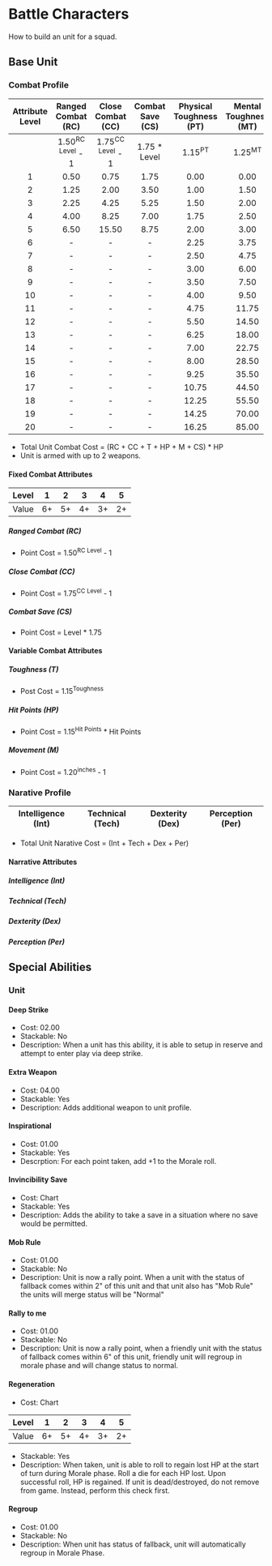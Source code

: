 # Battle Characters
How to build an unit for a squad.

## Base Unit
### Combat Profile
|Attribute Level| Ranged Combat (RC) | Close Combat (CC) | Combat Save (CS) | Physical Toughness (PT) | Mental Toughness (MT) |Hit Points (HP) | Movement (M) |
|:-:            |:-:                 |:-:                |:-:               |:-:                      |:-:|:-:              |:-:           |
|   | 1.50<sup>RC Level</sup> - 1 | 1.75<sup>CC Level</sup> - 1 | 1.75 * Level | 1.15<sup>PT</sup> | 1.25<sup>MT</sup> |1.15<sup>HP</sup> | 1.20<sup>inches</sup> - 1 |
|1  | 0.50 | 0.75  | 1.75 | 0.00  |0.00 | 0.00  | 0.25  |
|2  | 1.25 | 2.00  | 3.50 | 1.00  |1.50 | 1.00  | 0.50  |
|3  | 2.25 | 4.25  | 5.25 | 1.50  |2.00 | 1.50  | 0.75  |
|4  | 4.00 | 8.25  | 7.00 | 1.75  |2.50 | 1.75  | 1.00  |
|5  | 6.50 | 15.50 | 8.75 | 2.00  |3.00 | 2.00  | 1.50  |
|6  |-     |-      |-     | 2.25  |3.75 | 2.25  | 2.00  |
|7  |-     |-      |-     | 2.50  |4.75 | 2.50  | 2.50  |
|8  |-     |-      |-     | 3.00  |6.00 | 3.00  | 3.25  |
|9  |-     |-      |-     | 3.50  |7.50 | 3.50  | 4.00  |
|10 |-     |-      |-     | 4.00  |9.50 | 4.00  | 5.25  |
|11 |-     |-      |-     | 4.75  |11.75| 4.75  | 6.50  |
|12 |-     |-      |-     | 5.50  |14.50| 5.00  | 8.00  |
|13 |-     |-      |-     | 6.25  |18.00| 6.25  | 9.75  |
|14 |-     |-      |-     | 7.00  |22.75| 7.00  | 11.75 |
|15 |-     |-      |-     | 8.00  |28.50| 8.00  | 14.50 |
|16 |-     |-      |-     | 9.25  |35.50| 9.25  | 17.50 |
|17 |-     |-      |-     | 10.75 |44.50| 10.75 | 21.00 |
|18 |-     |-      |-     | 12.25 |55.50| 12.25 | 25.75 |
|19 |-     |-      |-     | 14.25 |70.00| 14.25 | 31.00 |
|20 |-     |-      |-     | 16.25 |85.00| 16.25 | 37.25 |

* Total Unit Combat Cost = (RC + CC + T + HP + M + CS) * HP
* Unit is armed with up to 2 weapons.

#### Fixed Combat Attributes
|Level | 1  | 2  | 3  | 4  | 5  |
|:-:   |:-: |:-: |:-: |:-: |:-: |
|Value | 6+ | 5+ | 4+ | 3+ | 2+ |

##### Ranged Combat (RC)
* Point Cost = 1.50<sup>RC Level</sup> - 1

##### Close Combat (CC)
* Point Cost = 1.75<sup>CC Level</sup> - 1

##### Combat Save (CS)
* Point Cost = Level * 1.75

#### Variable Combat Attributes
##### Toughness (T)
* Post Cost = 1.15<sup>Toughness</sup>

##### Hit Points (HP)
* Point Cost = 1.15<sup>Hit Points</sup> * Hit Points

##### Movement (M)
* Point Cost = 1.20<sup>inches</sup> - 1

### Narative Profile
| Intelligence (Int) | Technical (Tech) | Dexterity (Dex) | Perception (Per) |
|:-:                 |:-:               |:-:              |:-:               |
* Total Unit Narative Cost = (Int + Tech + Dex + Per)

#### Narrative Attributes
##### Intelligence (Int)

##### Technical (Tech)

##### Dexterity (Dex)

##### Perception (Per)

## Special Abilities
### Unit
#### Deep Strike
* Cost: 02.00
* Stackable: No
* Description: When a unit has this ability, it is able to setup in reserve and attempt to enter play via deep strike.

#### Extra Weapon
* Cost: 04.00
* Stackable: Yes
* Description: Adds additional weapon to unit profile.

#### Inspirational
* Cost: 01.00
* Stackable: Yes
* Descrption: For each point taken, add +1 to the Morale roll.

#### Invincibility Save
* Cost: Chart
* Stackable: Yes
* Description: Adds the ability to take a save in a situation where no save would be permitted.

#### Mob Rule
* Cost: 01.00
* Stackable: No
* Description: Unit is now a rally point. When a unit with the status of fallback comes within 2" of this unit and that unit also has "Mob Rule" the units will merge status will be "Normal"

#### Rally to me
* Cost: 01.00
* Stackable: No
* Description: Unit is now a rally point, when a friendly unit with the status of fallback comes within 6" of this unit, friendly unit will regroup in morale phase and will change status to normal. 

#### Regeneration
* Cost: Chart

|Level  | 1   | 2   | 3   | 4   | 5   |
|:-:    |:-:  |:-:  |:-:  |:-:  |:-:  |
|Value  | 6+  | 5+  | 4+  | 3+  | 2+  |

* Stackable: Yes
* Description: When taken, unit is able to roll to regain lost HP at the start of turn during Morale phase. Roll a die for each HP lost. Upon successful roll, HP is regained. If unit is dead/destroyed, do not remove from game. Instead, perform this check first. 

#### Regroup
* Cost: 01.00
* Stackable: No
* Description: When unit has status of fallback, unit will automatically regroup in Morale Phase.
